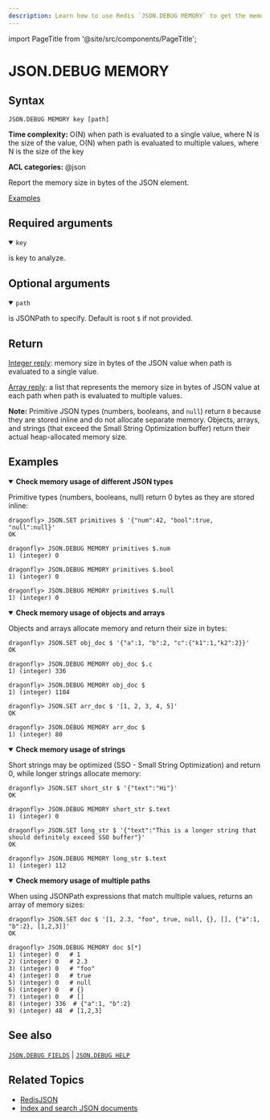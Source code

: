 ```yaml
---
description: Learn how to use Redis `JSON.DEBUG MEMORY` to get the memory size in bytes of JSON values for efficient debugging and memory management.
---
```


import PageTitle from '@site/src/components/PageTitle';

# JSON.DEBUG MEMORY

<PageTitle title="Redis `JSON.DEBUG MEMORY` Command (Documentation) | Dragonfly" />

## Syntax

    JSON.DEBUG MEMORY key [path]

**Time complexity:** O(N) when path is evaluated to a single value, where N is the size of the value, O(N) when path is evaluated to multiple values, where N is the size of the key

**ACL categories:** @json

Report the memory size in bytes of the JSON element.

[Examples](#examples)

## Required arguments

<details open><summary><code>key</code></summary>

is key to analyze.
</details>

## Optional arguments

<details open><summary><code>path</code></summary>

is JSONPath to specify. Default is root `$` if not provided.
</details>

## Return

[Integer reply](https://redis.io/docs/latest/develop/reference/protocol-spec/#integers): memory size in bytes of the JSON value when path is evaluated to a single value.

[Array reply](https://redis.io/docs/latest/develop/reference/protocol-spec/#arrays): a list that represents the memory size in bytes of JSON value at each path when path is evaluated to multiple values.

**Note:** Primitive JSON types (numbers, booleans, and `null`) return `0` because they are stored inline and do not allocate separate memory. Objects, arrays, and strings (that exceed the Small String Optimization buffer) return their actual heap-allocated memory size.

## Examples

<details open>
<summary><b>Check memory usage of different JSON types</b></summary>

Primitive types (numbers, booleans, null) return 0 bytes as they are stored inline:

```shell
dragonfly> JSON.SET primitives $ '{"num":42, "bool":true, "null":null}'
OK

dragonfly> JSON.DEBUG MEMORY primitives $.num
1) (integer) 0

dragonfly> JSON.DEBUG MEMORY primitives $.bool
1) (integer) 0

dragonfly> JSON.DEBUG MEMORY primitives $.null
1) (integer) 0
```

</details>

<details open>
<summary><b>Check memory usage of objects and arrays</b></summary>

Objects and arrays allocate memory and return their size in bytes:

```shell
dragonfly> JSON.SET obj_doc $ '{"a":1, "b":2, "c":{"k1":1,"k2":2}}'
OK

dragonfly> JSON.DEBUG MEMORY obj_doc $.c
1) (integer) 336

dragonfly> JSON.DEBUG MEMORY obj_doc $
1) (integer) 1104

dragonfly> JSON.SET arr_doc $ '[1, 2, 3, 4, 5]'
OK

dragonfly> JSON.DEBUG MEMORY arr_doc $
1) (integer) 80
```

</details>

<details open>
<summary><b>Check memory usage of strings</b></summary>

Short strings may be optimized (SSO - Small String Optimization) and return 0, while longer strings allocate memory:

```shell
dragonfly> JSON.SET short_str $ '{"text":"Hi"}'
OK

dragonfly> JSON.DEBUG MEMORY short_str $.text
1) (integer) 0

dragonfly> JSON.SET long_str $ '{"text":"This is a longer string that should definitely exceed SSO buffer"}'
OK

dragonfly> JSON.DEBUG MEMORY long_str $.text
1) (integer) 112
```

</details>

<details open>
<summary><b>Check memory usage of multiple paths</b></summary>

When using JSONPath expressions that match multiple values, returns an array of memory sizes:

```shell
dragonfly> JSON.SET doc $ '[1, 2.3, "foo", true, null, {}, [], {"a":1, "b":2}, [1,2,3]]'
OK

dragonfly> JSON.DEBUG MEMORY doc $[*]
1) (integer) 0   # 1
2) (integer) 0   # 2.3
3) (integer) 0   # "foo"
4) (integer) 0   # true
5) (integer) 0   # null
6) (integer) 0   # {}
7) (integer) 0   # []
8) (integer) 336  # {"a":1, "b":2}
9) (integer) 48  # [1,2,3]
```

</details>

## See also

[`JSON.DEBUG FIELDS`](./json.debug-fields.md) | [`JSON.DEBUG HELP`](./json.debug-help.md)

## Related Topics

- [RedisJSON](https://redis.io/docs/latest/develop/data-types/json/)
- [Index and search JSON documents](https://redis.io/docs/latest/develop/data-types/json/indexing_json/)

